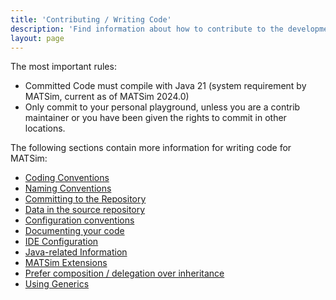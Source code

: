 ```yaml
---
title: 'Contributing / Writing Code'
description: 'Find information about how to contribute to the development of MATSim'
layout: page
---
```


The most important rules:

- Committed Code must compile with Java 21 (system requirement by MATSim, current as of MATSim 2024.0)
- Only commit to your personal playground, unless you are a contrib maintainer or you have been given the rights to commit in other locations.

The following sections contain more information for writing code for MATSim:

- [Coding Conventions](/docs/devguide/conventions)
- [Naming Conventions](/docs/devguide/naming-conventions)
- [Committing to the Repository](/docs/devguide/commit-rules)
- [Data in the source repository](/docs/devguide/data-in-source-repository)
- [Configuration conventions](/docs/devguide/configuration-conventions)
- [Documenting your code](/docs/devguide/documenting-your-code)
- [IDE Configuration](/docs/devguide/ide-configuration)
- [Java-related Information](/docs/devguide/java)
- [MATSim Extensions](/docs/contributing/extensions)
- [Prefer composition / delegation over inheritance](/docs/devguide/prefer-composition-and-delegation-over-inheritance)
- [Using Generics](/docs/devguide/using-generics)

